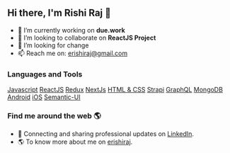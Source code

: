 ## Hi there, I'm Rishi Raj 👋  

- 🔭 I’m currently working on **due.work**
- 👯 I’m looking to collaborate on **ReactJS Project**
- 🤔 I’m looking for change
- 📫 Reach me on: erishiraj@gmail.com

### Languages and Tools

[Javascript](https://developer.mozilla.org/en-US/docs/Web/JavaScript) [ReactJS](https://reactjs.org/docs/getting-started.html) [Redux](https://redux.js.org/introduction/getting-started) [NextJs](https://nextjs.org/docs) [HTML & CSS](https://developer.mozilla.org/en-US/docs/Web/HTML) [Strapi](https://strapi.io/documentation/developer-docs/latest/getting-started/introduction.html) [GraphQL](https://www.apollographql.com/docs/react) [MongoDB](https://docs.mongodb.com/manual/tutorial/getting-started/) [Android](https://developer.android.com/guide?hl=th) [iOS](https://swift.org/documentation) [Semantic-UI](https://react.semantic-ui.com)

### Find me around the web 🌎
- 💼 Connecting and sharing professional updates on [LinkedIn](https://www.linkedin.com/in/rishi-raj-b9ab44a1).
- 🌎 To know more about me on [erishiraj](https://www.erishiraj.com/).
